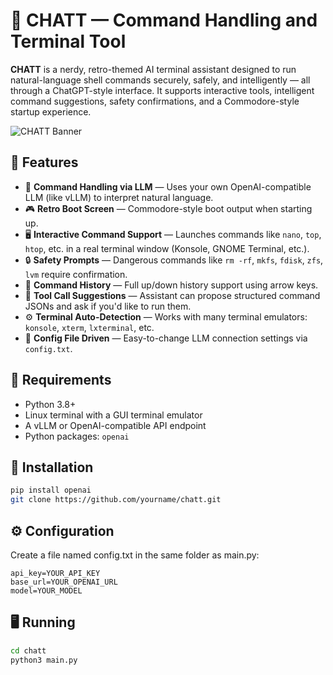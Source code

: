# 💾 CHATT — Command Handling and Terminal Tool

**CHATT** is a nerdy, retro-themed AI terminal assistant designed to run natural-language shell commands securely, safely, and intelligently — all through a ChatGPT-style interface. It supports interactive tools, intelligent command suggestions, safety confirmations, and a Commodore-style startup experience.

![CHATT Banner](https://github.com/user-attachments/assets/88c83970-ce19-4518-8142-2f607121e95a)

## 🧠 Features

- 🧵 **Command Handling via LLM** — Uses your own OpenAI-compatible LLM (like vLLM) to interpret natural language.
- 🎮 **Retro Boot Screen** — Commodore-style boot output when starting up.
- 🖥️ **Interactive Command Support** — Launches commands like `nano`, `top`, `htop`, etc. in a real terminal window (Konsole, GNOME Terminal, etc.).
- 🔒 **Safety Prompts** — Dangerous commands like `rm -rf`, `mkfs`, `fdisk`, `zfs`, `lvm` require confirmation.
- 📜 **Command History** — Full up/down history support using arrow keys.
- 🧾 **Tool Call Suggestions** — Assistant can propose structured command JSONs and ask if you'd like to run them.
- ⚙️ **Terminal Auto-Detection** — Works with many terminal emulators: `konsole`, `xterm`, `lxterminal`, etc.
- 📁 **Config File Driven** — Easy-to-change LLM connection settings via `config.txt`.

## 🧰 Requirements

- Python 3.8+
- Linux terminal with a GUI terminal emulator
- A vLLM or OpenAI-compatible API endpoint
- Python packages: `openai`

## 🚀 Installation

```bash
pip install openai
git clone https://github.com/yourname/chatt.git
```

## ⚙️ Configuration
Create a file named config.txt in the same folder as main.py:

```
api_key=YOUR_API_KEY
base_url=YOUR_OPENAI_URL
model=YOUR_MODEL
```

## 🖥️ Running
```bash
cd chatt
python3 main.py
```
